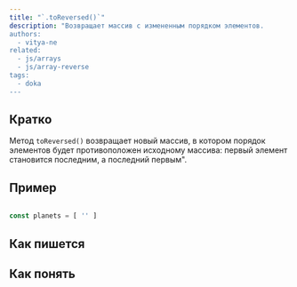 ```yaml
---
title: "`.toReversed()`"
description: "Возвращает массив с измененным порядком элементов.
authors:
  - vitya-ne
related:
  - js/arrays
  - js/array-reverse
tags:
  - doka
---
```


## Кратко

Метод `toReversed()` возвращает новый массив, в котором порядок элементов будет противоположен исходному массива: первый элемент становится последним, а последний первым".

## Пример

```js

const planets = [ '' ]
```

## Как пишется

## Как понять

